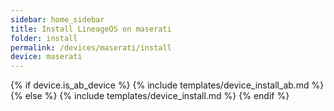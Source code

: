```yaml
---
sidebar: home_sidebar
title: Install LineageOS on maserati
folder: install
permalink: /devices/maserati/install
device: maserati
---
```

{% if device.is_ab_device %}
{% include templates/device_install_ab.md %}
{% else %}
{% include templates/device_install.md %}
{% endif %}
